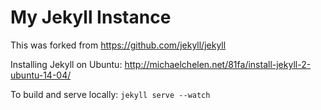 # My Jekyll Instance

This was forked from https://github.com/jekyll/jekyll

Installing Jekyll on Ubuntu: http://michaelchelen.net/81fa/install-jekyll-2-ubuntu-14-04/

To build and serve locally: `jekyll serve --watch`
